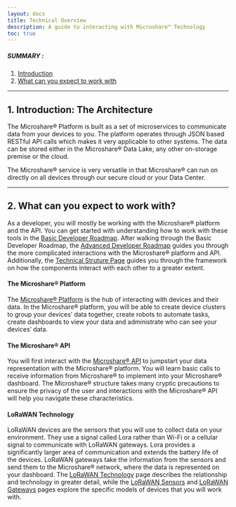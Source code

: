 ```yaml
---
layout: docs
title: Technical Overview
description: A guide to interacting with Microshare™ Technology
toc: true
---
```


##### SUMMARY : 

1. [Introduction](./#1-introduction-the-architecture)
2. [What can you expect to work with](./#2-what-can-you-expect-to-work-with)

---------------------------------------

## 1. Introduction: The Architecture


The Microshare® Platform is built as a set of microservices to communicate data from your devices to you. The platform operates through JSON based RESTful API calls which makes it very applicable to other systems. The data can be stored either in the Microshare® Data Lake, any other on-storage premise or the cloud. 
 
The Microshare® service is very versatile in that Microshare® can run on directly on all devices through our secure cloud or your Data Center. 

---------------------------------------
## 2. What can you expect to work with?


As a developer, you will mostly be working with the Microshare® platform and the API. You can get started with understanding how to work with these tools in the [Basic Developer Roadmap](/docs/2/technical/quick-start/basic-dev-roadmap/).  After walking through the Basic Developer Roadmap, the [Advanced Developer Roadmap](/docs/2/technical/quick-start/advanced-dev-roadmap/) guides you through the more complicated interactions with the Microshare® platform and API. Additionally, the [Technical Struture Page](/docs/2/technical/quick-start/microshare-technical-structure/) guides you through the framework on how the components interact with each other to a greater extent. 

#### The Microshare® Platform


The [Microshare® Platform](/docs/2/technical/microshare-platform/quick-start/) is the hub of interacting with devices and their data. In the Microshare® platform, you will be able to create device clusters to group your devices’ data together, create robots to automate tasks, create dashboards to view your data and administrate who can see your devices’ data. 

#### The Microshare® API


You will first interact with the [Microshare® API](/docs/2/technical/api/quick-start/) to jumpstart your data representation with the Microshare® platform. You will learn basic calls to receive information from Microshare® to implement into your Microshare® dashboard. The Microshare® structure takes many cryptic precautions to ensure the privacy of the user and interactions with the Microshare® API will help you navigate these characteristics. 

#### LoRaWAN Technology


LoRaWAN devices are the sensors that you will use to collect data on your environment. They use a signal called Lora rather than Wi-Fi or a cellular signal to communicate with LoRaWAN gateways. Lora provides a significantly larger area of communication and extends the battery life of the devices. LoRaWAN gateways take the information from the sensors and send them to the Microshare® network, where the data is represented on your dashboard. The [LoRaWAN Technology](/docs/2/technical/lorawan/lorawan-technology/) page describes the relationship and technology in greater detail, while the [LoRaWAN Sensors](/docs/2/technical/lorawan/lorawan-sensors/) and [LoRaWAN Gateways](/docs/2/technical/lorawan/lorawan-gateways/) pages explore the specific models of devices that you will work with. 